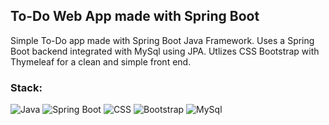 ## To-Do Web App made with Spring Boot

Simple To-Do app made with Spring Boot Java Framework. Uses a Spring Boot backend integrated with MySql using JPA. Utlizes CSS Bootstrap with Thymeleaf for a clean and simple front end.

### Stack:
![Java](https://img.shields.io/badge/java-%23ED8B00.svg?style=for-the-badge&logo=openjdk&logoColor=white) ![Spring Boot](	https://img.shields.io/badge/Spring_Boot-6DB33F?style=for-the-badge&logo=spring-boot&logoColor=white) 
![CSS](	https://img.shields.io/badge/CSS3-1572B6?style=for-the-badge&logo=css3&logoColor=white) ![Bootstrap](	https://img.shields.io/badge/Bootstrap-563D7C?style=for-the-badge&logo=bootstrap&logoColor=white) 
![MySql](	https://img.shields.io/badge/MySQL-005C84?style=for-the-badge&logo=mysql&logoColor=white)
